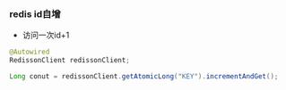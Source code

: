 ### **redis id自增**

- 访问一次id+1

```java
@Autowired 
RedissonClient redissonClient;

Long conut = redissonClient.getAtomicLong("KEY").incrementAndGet();
```

